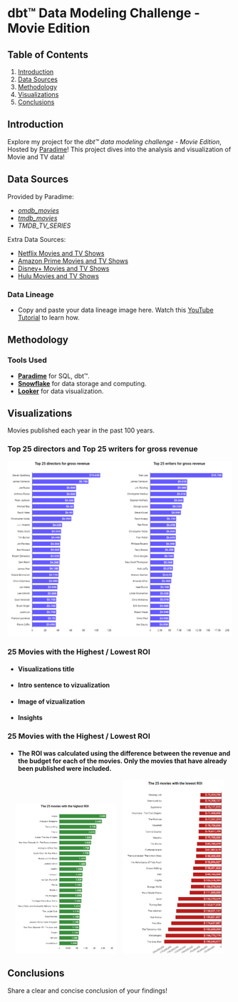 # dbt™ Data Modeling Challenge - Movie Edition

## Table of Contents
1. [Introduction](#introduction)
2. [Data Sources](#data-sources)
3. [Methodology](#methodology)
4. [Visualizations](#visualizations)
5. [Conclusions](#conclusions)

## Introduction
Explore my project for the _dbt™ data modeling challenge - Movie Edition_, Hosted by [Paradime](https://www.paradime.io/)! This project dives into the analysis and visualization of Movie and TV data!

## Data Sources

Provided by Paradime:
- *[omdb_movies](https://github.com/paradime-io/paradime-dbt-movie-challenge/blob/main/models/sources/stg_omdb_movies.sql)*
- *[tmdb_movies](https://github.com/paradime-io/paradime-dbt-movie-challenge/blob/main/models/sources/stg_tmdb_movies.sql)*
- *TMDB_TV_SERIES*

Extra Data Sources:
- [Netflix Movies and TV Shows](https://www.kaggle.com/datasets/shivamb/netflix-shows)
- [Amazon Prime Movies and TV Shows](https://www.kaggle.com/datasets/shivamb/amazon-prime-movies-and-tv-shows)
- [Disney+ Movies and TV Shows](https://www.kaggle.com/datasets/shivamb/disney-movies-and-tv-shows)
- [Hulu Movies and TV Shows](https://www.kaggle.com/datasets/shivamb/hulu-movies-and-tv-shows)

### Data Lineage
- Copy and paste your data lineage image here. Watch this [YouTube Tutorial](https://youtu.be/wQtIn-tnnbg?feature=shared&t=135) to learn how.

## Methodology
### Tools Used
- **[Paradime](https://www.paradime.io/)** for SQL, dbt™.
- **[Snowflake](https://www.snowflake.com/)** for data storage and computing.
- **[Looker](https://lookerstudio.google.com/)** for data visualization.

## Visualizations

Movies published each year in the past 100 years.

### Top 25 directors and Top 25 writers for gross revenue
![Top 25 directors and Top 25 writers for gross revenue](https://github.com/darko-nimbus/paradime-dbt-movie-challenge/blob/9b275d376a95615c732ad4e6ac424d897a5ea042/images/Top%2025%20directors%20and%20top%2025%20writers%20for%20gross%20revenue.png)

### 25 Movies with the Highest / Lowest ROI
- #### Visualizations title
- #### Intro sentence to vizualization
- #### Image of vizualization
- #### Insights

### 25 Movies with the Highest / Lowest ROI
- #### The ROI was calculated using the difference between the revenue and the budget for each of the movies. Only the movies that have already been published were included.

<p align="center">
  <img src="https://github.com/darko-nimbus/paradime-dbt-movie-challenge/raw/9b275d376a95615c732ad4e6ac424d897a5ea042/images/25%20movies%20with%20the%20highest%20ROI.png" alt="25 Movies with the Highest ROI" width="45%" style="margin-right:10px;"/>
  <img src="https://github.com/darko-nimbus/paradime-dbt-movie-challenge/raw/9b275d376a95615c732ad4e6ac424d897a5ea042/images/25%20movies%20with%20the%20lowest%20ROI.png" alt="25 Movies with the Lowest ROI" width="45%"/>
</p>


## Conclusions
Share a clear and concise conclusion of your findings!
